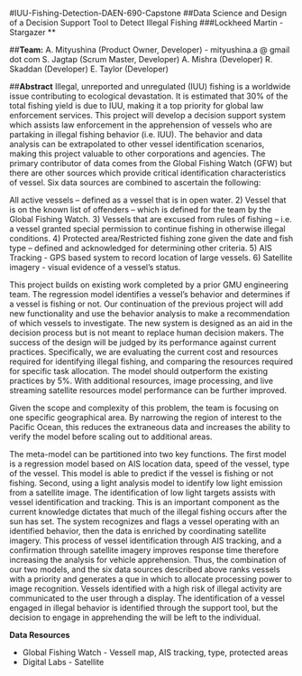 #IUU-Fishing-Detection-DAEN-690-Capstone
##Data Science and Design of a Decision Support Tool to Detect Illegal Fishing
###Lockheed Martin - Stargazer **

##**Team:**
A. Mityushina (Product Owner, Developer) - mityushina.a @ gmail dot com
S. Jagtap (Scrum Master, Developer)
A. Mishra (Developer)
R. Skaddan (Developer)
E. Taylor (Developer)

 
##**Abstract**
Illegal, unreported and unregulated (IUU) fishing is a worldwide issue contributing to ecological devastation. It is estimated that 30% of the total fishing yield is due to IUU, making it a top priority for global law enforcement services. This project will develop a decision support system which assists law enforcement in the apprehension of vessels who are partaking in illegal fishing behavior (i.e. IUU). The behavior and data analysis can be extrapolated to other vessel identification scenarios, making this project valuable to other corporations and agencies.
The primary contributor of data comes from the Global Fishing Watch (GFW) but there are other sources which provide critical identification characteristics of vessel. Six data sources are combined to ascertain the following:

All active vessels – defined as a vessel that is in open water. 2) Vessel that is on the known list of offenders – which is defined for the team by the Global Fishing Watch. 3) Vessels that are excused from rules of fishing – i.e. a vessel granted special permission to continue fishing in otherwise illegal conditions. 4) Protected area/Restricted fishing zone given the date and fish type – defined and acknowledged for determining other criteria. 5) AIS Tracking - GPS based system to record location of large vessels. 6) Satellite imagery - visual evidence of a vessel’s status.  

This project builds on existing work completed by a prior GMU engineering team. The regression model identifies a vessel’s behavior and determines if a vessel is fishing or not. Our continuation of the previous project will add new functionality and use the behavior analysis to make a recommendation of which vessels to investigate. The new system is designed as an aid in the decision process but is not meant to replace human decision makers. The success of the design will be judged by its performance against current practices. Specifically, we are evaluating the current cost and resources required for identifying illegal fishing, and comparing the resources required for specific task allocation. The model should outperform the existing practices by 5%. With additional resources, image processing, and live streaming satellite resources model performance can be further improved.

Given the scope and complexity of this problem, the team is focusing on one specific geographical area. By narrowing the region of interest to the Pacific Ocean, this reduces the extraneous data and increases the ability to verify the model before scaling out to additional areas.

The meta-model can be partitioned into two key functions. The first model is a regression model based on AIS location data, speed of the vessel, type of the vessel. This model is able to predict if the vessel is fishing or not fishing. Second, using a light analysis model to identify low light emission from a satellite image. The identification of low light targets assists with vessel identification and tracking. This is an important component as the current knowledge dictates that much of the illegal fishing occurs after the sun has set. The system recognizes and flags a vessel operating with an identified behavior, then the data is enriched by coordinating satellite imagery. This process of vessel identification through AIS tracking, and a confirmation through satellite imagery improves response time therefore increasing the analysis for vehicle apprehension. Thus, the combination of our two models, and the six data sources described above ranks vessels with a priority and generates a que in which to allocate processing power to image recognition. Vessels identified with a high risk of illegal activity are communicated to the user through a display. The identification of a vessel engaged in illegal behavior is identified through the support tool, but the decision to engage in apprehending the will be left to the individual.


**Data Resources**

* Global Fishing Watch - Vessell map, AIS tracking, type, protected areas
* Digital Labs - Satellite 
